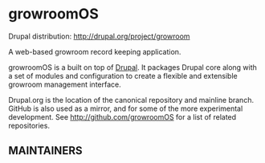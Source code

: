# growroomOS

Drupal distribution: http://drupal.org/project/growroom

A web-based growroom record keeping application.

growroomOS is a built on top of [Drupal](http://drupal.org). It packages Drupal core
along with a set of modules and configuration to create a flexible and
extensible growroom management interface.

Drupal.org is the location of the canonical repository and mainline branch.
GitHub is also used as a mirror, and for some of the more experimental
development. See http://github.com/growroomOS for a list of related repositories.



## MAINTAINERS


